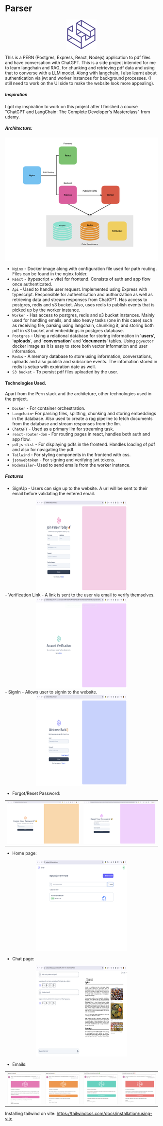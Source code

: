 # Parser

<div align='center'>
    <img width='100' height='100' src="readme_images/logo.png" alt="logo" />
</div>

This is a PERN (Postgres, Express, React, Nodejs) application to pdf files and have conversation with ChatGPT. This is a side project intended for me to learn langchain and RAG, for chunking and retrieving pdf data and using that to converse with a LLM model. Along with langchain, I also learnt about authentication via jwt and worker instances for background processes. (I still need to work on the UI side to make the website look more appealing).

##### Inspiration

I got my inspiration to work on this project after I finished a course "ChatGPT and LangChain: The Complete Developer's Masterclass"
from udemy.

##### Architecture:

![architecture](readme_images/architecture.png)

- `Nginx` - Docker image along with configuration file used for path routing. Files can be found in the nginx folder.
- `React` - (typescript + vite) for frontend. Consists of auth and app flow once authenticated.
- `Api` - Used to handle user request. Implemented using Express with typescript. Responsible for authentication and authorization as well as retrieving data and stream responses from ChatGPT. Has access to postgres, redis and s3 bucket. Also, uses redis to publish events that is picked up by the worker instance.
- `Worker` - Has access to postgres, redis and s3 bucket instances. Mainly used for handling emails, and also heavy tasks (one in this case) such as receiving file, parsing using langchain, chunking it, and storing both pdf in s3 bucket and embeddings in postgres database.
- `Postgres` - Using a relational database for storing information in '**users**', '**uploads**', and '**conversation**' and '**documents**' tables. Using `pgvector` docker image as it is easy to store both vector information and user information.
- `Redis` - A memory database to store using information, conversations, uploads and also publish and subscribe events. The infomation stored in redis is setup with expiration date as well.
- `S3 bucket` - To persist pdf files uploaded by the user.

#### Technologies Used.

Apart from the Pern stack and the architeture, other technologies used in the project.

- `Docker` - For container orchestration.
- `Langchain`- For parsing files, splitting, chunking and storing embeddings in the database. Also used to create a rag pipeline to fetch documents from the database and stream responses from the llm.
- `ChatGPT` - Used as a primary llm for streaming task.
- `react-router-dom` - For routing pages in react, handles both auth and app flow.
- `pdfjs-dist` - For displaying pdfs in the frontend. Handles loading of pdf and also for navigating the pdf.
- `Tailwind` - For styling components in the frontend with css.
- `jsonwebtoken` - For signing and verifying jwt tokens.
- `Nodemailer`- Used to send emails from the worker instance.

##### Features

- SignUp - Users can sign up to the website. A url will be sent to their email before validating the entered email.
<div align="center">
    <img src="readme_images/signup.png" alt="Signup Page" width="300" height="300">
</div>
- Verification Link - A link is sent to the user via email to verify themselves.

<div align="center">
    <img src="readme_images/verification.png" alt="Signup Page" width="300" height="300">
</div>
- SignIn - Allows user to signin to the website.
<div align="center">
    <img src="readme_images/signin.png" alt="Signup Page" width="300" height="300">
</div>

- Forgot/Reset Password:
<table>
    <tbody>
        <tr>
            <td><img alt="forgot password" src="readme_images/forgot_password.png"/></td>
            <td><img alt="reset password" src="readme_images/reset_password.png"/></td>
        </tr>
    </tbody>
</table>

- Home page:
<div align="center">
    <img src="readme_images/homepage.png" alt="Home Page" width="300" height="300">
</div>

- Chat page:
<div align="center">
    <img src="readme_images/chat.png" alt="Chat Page" width="300" height="300">
</div>

- Emails:
<table>
    <tbody>
        <tr>
            <td><img alt="Signup" src="readme_images/signup_email.png"/></td>
            <td><img alt="Signin" src="readme_images/forgot_password_email.png"/></td>
             <td><img alt="Successful upload" src="readme_images/success_upload.png"/></td>
            <td><img alt="Failed Upload" src="readme_images/failed_upload.png"/></td>
        </tr>
    </tbody>
</table>

Installing tailwind on vite: https://tailwindcss.com/docs/installation/using-vite
